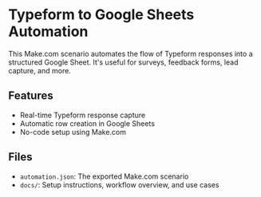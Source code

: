 # Typeform to Google Sheets Automation

This Make.com scenario automates the flow of Typeform responses into a structured Google Sheet. It's useful for surveys, feedback forms, lead capture, and more.

## Features

- Real-time Typeform response capture
- Automatic row creation in Google Sheets
- No-code setup using Make.com

## Files

- `automation.json`: The exported Make.com scenario
- `docs/`: Setup instructions, workflow overview, and use cases